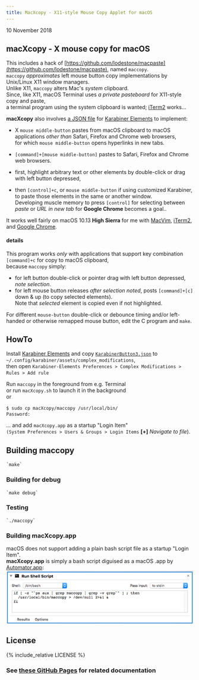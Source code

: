 ```yaml
---
title: MacXcopy - X11-style Mouse Copy Applet for macOS
---
```

10 November 2018  

## macXcopy - X mouse copy for macOS
This includes a hack of [https://github.com/lodestone/macpaste](https://github.com/lodestone/macpaste), named `maccopy`.  
`maccopy` *approximates* left mouse button copy implementations by Unix/Linux X11 window managers.  
Unlike X11, `maccopy` alters Mac's *system* clipboard.  
Since, like X11, macOS Terminal uses *a private pasteboard* for X11-style copy and paste,  
a terminal program using the system clipboard is wanted;  [iTerm2](https://iterm2.com/) works...  

**macXcopy** also involves [a JSON file](KarabinerButton3.json) for [Karabiner Elements](https://pqrs.org/osx/karabiner/) to implement:  
- X `mouse middle-button` pastes from macOS clipboard to macOS applications *other than* Safari, Firefox and Chrome web browsers,  
  for which `mouse middle-button` opens hyperlinks in new tabs.  
- `[command]+[mouse middle-button]` pastes to Safari, Firefox and Chrome web browsers.

- first, highlight arbitrary text or other elements by double-click or drag with left button depressed,
- then `[control]+c`, or `mouse middle-button` if using customized Karabiner, to paste those elements in the same or another window.  
  Developing muscle memory to press `[control]` for selecting between *paste* or *URL  in new tab* for **Google Chrome** becomes a goal.. 

It works well fairly on macOS 10.13 **High Sierra** for me with [MacVim](https://macvim-dev.github.io/macvim/), [iTerm2](https://iterm2.com/), and [Google Chrome](https://www.google.com/chrome/).  

#### details
This program works *only* with applications that support key combination `[command]+c` for copy to macOS clipboard,  
because `maccopy` simply: 

- for left button double-click or pointer drag with left button depressed, *note selection*. 
- for left mouse button releases *after selection noted*, posts `[command]+[c]` down & up (to copy selected elements).  
  Note that *selected* element is copied even if not highlighted.

For different `mouse-button` double-click or debounce timing and/or left-handed or otherwise remapped mouse button, edit the C program and `make`.  

## HowTo
Install [Karabiner Elements](https://pqrs.org/osx/karabiner/) and copy [`KarabinerButton3.json`](KarabinerButton3.json) to `~/.config/karabiner/assets/complex_modifications`,  
then open `Karabiner-Elements Preferences > Complex Modifications > Rules > Add rule`

Run `maccopy` in the foreground from e.g. Terminal  
or run `macXcopy.sh` to launch it in the background  
or
```
$ sudo cp macXcopy/maccopy /usr/local/bin/
Password:
```
... and add `macXcopy.app` as a startup "Login Item"  
`(System Preferences > Users & Groups > Login Items` **[+]** *Navigate to file*).

## Building maccopy
    `make`

### Building for debug
    `make debug`

### Testing
    `./maccopy`

### Building macXcopy.app
macOS does not support adding a plain bash script file as a startup "Login Item".  
**macXcopy.app** is simply a bash script diguised as a macOS .app by [Automator.app](https://support.apple.com/guide/automator/welcome/mac):  
![snapshot of macXcopy bash script](automator.png "bash script")

## License
{% include_relative LICENSE %}

###  See [these GitHub Pages](https://blekenbleu.github.io/VimTXmouse) for related documentation 

